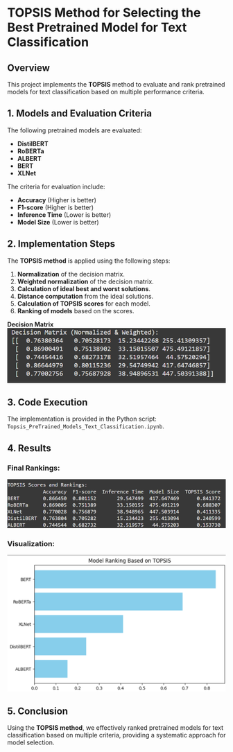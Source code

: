 # TOPSIS Method for Selecting the Best Pretrained Model for Text Classification

## Overview
This project implements the **TOPSIS** method to evaluate and rank pretrained models for text classification based on multiple performance criteria.

## 1. Models and Evaluation Criteria
The following pretrained models are evaluated:
- **DistilBERT**
- **RoBERTa**
- **ALBERT**
- **BERT**
- **XLNet**

The criteria for evaluation include:
- **Accuracy** (Higher is better)
- **F1-score** (Higher is better)
- **Inference Time** (Lower is better)
- **Model Size** (Lower is better)

## 2. Implementation Steps
The **TOPSIS method** is applied using the following steps:
1. **Normalization** of the decision matrix.
2. **Weighted normalization** of the decision matrix.
3. **Calculation of ideal best and worst solutions**.
4. **Distance computation** from the ideal solutions.
5. **Calculation of TOPSIS scores** for each model.
6. **Ranking of models** based on the scores.

**Decision Matrix**
![image](https://github.com/sidak32/Topsis_PreTrainedModel_TextClassification/blob/main/Decision%20Matrix.png)

## 3. Code Execution
The implementation is provided in the Python script: `Topsis_PreTrained_Models_Text_Classification.ipynb`.

## 4. Results
### Final Rankings:
![image](https://github.com/sidak32/Topsis_PreTrainedModel_TextClassification/blob/main/Topsis_Ranking.png)

### Visualization:
![image](https://github.com/sidak32/Topsis_PreTrainedModel_TextClassification/blob/main/Visualization_Topsis.png)

## 5. Conclusion
Using the **TOPSIS method**, we effectively ranked pretrained models for text classification based on multiple criteria, providing a systematic approach for model selection.

